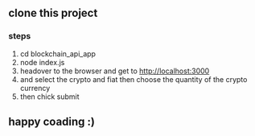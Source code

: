 ## clone this project
### steps
1. cd blockchain_api_app
2. node index.js
3. headover to the browser and get to <http://localhost:3000>
4. and select the crypto and fiat then choose the quantity of the crypto currency
5. then chick submit
## happy coading :)
